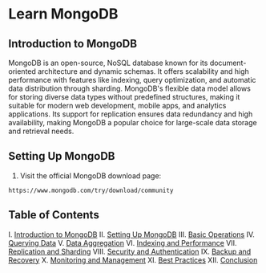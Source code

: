 # Learn MongoDB


## Introduction to MongoDB
MongoDB is an open-source, NoSQL database known for its document-oriented architecture and dynamic schemas. It offers scalability and high performance with features like indexing, query optimization, and automatic data distribution through sharding. MongoDB's flexible data model allows for storing diverse data types without predefined structures, making it suitable for modern web development, mobile apps, and analytics applications. Its support for replication ensures data redundancy and high availability, making MongoDB a popular choice for large-scale data storage and retrieval needs.

## Setting Up MongoDB
1. Visit the official MongoDB download page: 
``` 
https://www.mongodb.com/try/download/community
```

## Table of Contents
I. [Introduction to MongoDB](#introduction-to-mongodb)
II. [Setting Up MongoDB](#setting-up-mongodb)
III. [Basic Operations](#basic-operations)
IV. [Querying Data](#querying-data)
V. [Data Aggregation](#data-aggregation)
VI. [Indexing and Performance](#indexing-and-performance)
VII. [Replication and Sharding](#replication-and-sharding)
VIII. [Security and Authentication](#security-and-authentication)
IX. [Backup and Recovery](#backup-and-recovery)
X. [Monitoring and Management](#monitoring-and-management)
XI. [Best Practices](#best-practices)
XII. [Conclusion](#conclusion)
